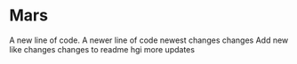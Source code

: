 # Mars

A new line of code.
A newer line of code
newest
changes changes
Add new like changes changes to readme
hgi
more updates
